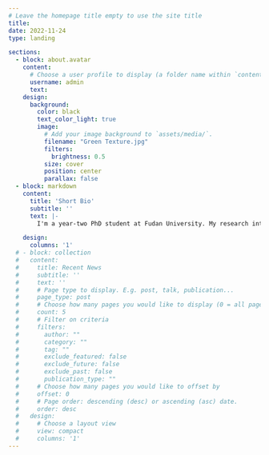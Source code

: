 ```yaml
---
# Leave the homepage title empty to use the site title
title:
date: 2022-11-24
type: landing

sections:
  - block: about.avatar
    content:
      # Choose a user profile to display (a folder name within `content/authors/`)
      username: admin
      text: 
    design:
      background:
        color: black
        text_color_light: true
        image:
          # Add your image background to `assets/media/`.
          filename: "Green Texture.jpg"
          filters:
            brightness: 0.5
          size: cover
          position: center
          parallax: false
  - block: markdown
    content:
      title: 'Short Bio'
      subtitle: ''
      text: |-
        I'm a year-two PhD student at Fudan University. My research interests include post-quantum cryptography, fully homomorphic encryption, parallel computing, hardware design, and embedded systems. I was a research intern at Huawei Shield Lab and Zhejiang Lab in 2022.

    design:
      columns: '1'
  # - block: collection
  #   content:
  #     title: Recent News
  #     subtitle: ''
  #     text: ''
  #     # Page type to display. E.g. post, talk, publication...
  #     page_type: post
  #     # Choose how many pages you would like to display (0 = all pages)
  #     count: 5
  #     # Filter on criteria
  #     filters:
  #       author: ""
  #       category: ""
  #       tag: ""
  #       exclude_featured: false
  #       exclude_future: false
  #       exclude_past: false
  #       publication_type: ""
  #     # Choose how many pages you would like to offset by
  #     offset: 0
  #     # Page order: descending (desc) or ascending (asc) date.
  #     order: desc
  #   design:
  #     # Choose a layout view
  #     view: compact
  #     columns: '1'
---
```

